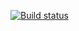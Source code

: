 [![Build status](https://ci.appveyor.com/api/projects/status/v4chuhb4a4hfej4d/branch/master?svg=true)](https://ci.appveyor.com/project/l75800/automation1-2/branch/master)
